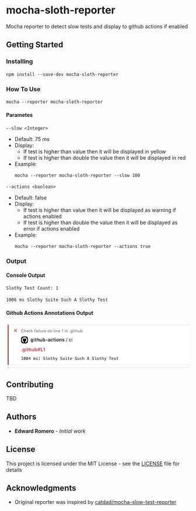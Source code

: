 # mocha-sloth-reporter

Mocha reporter to detect slow tests and display to github actions if enabled

## Getting Started

### Installing

```
npm install --save-dev mocha-sloth-reporter
```

### How To Use

    mocha --reporter mocha-sloth-reporter

#### Parametes 

`--slow <Integer>`
  - Default: 75 ms
  - Display:
    - If test is higher than value then it will be displayed in yellow
    - If test is higher than double the value then it will be displayed in red
  - Example:
    ```
    mocha --reporter mocha-sloth-reporter --slow 100
    ```

`--actions <boolean>`
  - Default: false
  - Display:
    - If test is higher than value then it will be displayed as warning if actions enabled
    - If test is higher than double the value then it will be displayed as error if actions enabled
  - Example:
    ```
    mocha --reporter mocha-sloth-reporter --actions true
    ```
    
### Output

#### Console Output

```
Slothy Test Count: 1

1006 ms Slothy Suite Such A Slothy Test
```

#### Github Actions Annotations Output

![Github Actions Annotations Output](img/Github-Actions-Annotations-Output.png)

## Contributing

TBD

## Authors

* **Edward Romero** - *Initial work*

## License

This project is licensed under the MIT License - see the [LICENSE](LICENSE) file for details

## Acknowledgments

* Original reporter was inspired by [catdad/mocha-slow-test-reporter](https://github.com/catdad/mocha-slow-test-reporter)